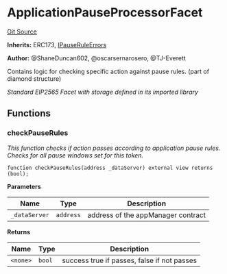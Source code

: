 # ApplicationPauseProcessorFacet
[Git Source](https://github.com/thrackle-io/rules-protocol/blob/108c58e2bb8e5c2e5062cebb48a41dcaadcbfcd8/src/economic/ruleProcessor/ApplicationPauseProcessorFacet.sol)

**Inherits:**
ERC173, [IPauseRuleErrors](/src/interfaces/IErrors.sol/interface.IPauseRuleErrors.md)

**Author:**
@ShaneDuncan602, @oscarsernarosero, @TJ-Everett

Contains logic for checking specific action against pause rules. (part of diamond structure)

*Standard EIP2565 Facet with storage defined in its imported library*


## Functions
### checkPauseRules

*This function checks if action passes according to application pause rules. Checks for all pause windows set for this token.*


```solidity
function checkPauseRules(address _dataServer) external view returns (bool);
```
**Parameters**

|Name|Type|Description|
|----|----|-----------|
|`_dataServer`|`address`|address of the appManager contract|

**Returns**

|Name|Type|Description|
|----|----|-----------|
|`<none>`|`bool`|success true if passes, false if not passes|


